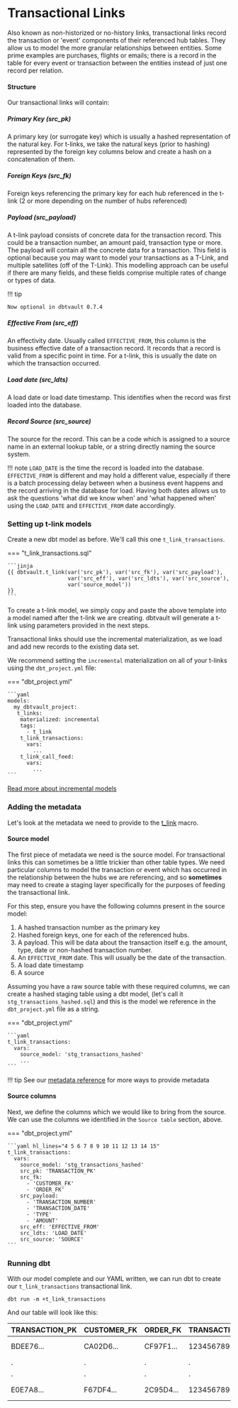 # Transactional Links

Also known as non-historized or no-history links, transactional links record the transaction or 'event' components of 
their referenced hub tables. They allow us to model the more granular relationships between entities. Some prime examples
are purchases, flights or emails; there is a record in the table for every event or transaction between the entities 
instead of just one record per relation.

#### Structure

Our transactional links will contain:

##### Primary Key (src_pk)
A primary key (or surrogate key) which is usually a hashed representation of the natural key. 
For t-links, we take the natural keys (prior to hashing) represented by the foreign key columns below 
and create a hash on a concatenation of them. 

##### Foreign Keys (src_fk)
Foreign keys referencing the primary key for each hub referenced in the t-link (2 or more depending on the number of hubs 
referenced) 

##### Payload (src_payload)
A t-link payload consists of concrete data for the transaction record. This could be
a transaction number, an amount paid, transaction type or more. The payload will contain all the
concrete data for a transaction. This field is optional because you may want to model your transactions as a T-Link, and multiple satellites (off of the T-Link).
This modelling approach can be useful if there are many fields, and these fields comprise multiple rates of change or types of data.

!!! tip
    
    Now optional in dbtvault 0.7.4

##### Effective From (src_eff)
An effectivity date. Usually called `EFFECTIVE_FROM`, this column is the business effective date of a 
transaction record. It records that a record is valid from a specific point in time. For a t-link, this
is usually the date on which the transaction occurred. 

##### Load date (src_ldts)
A load date or load date timestamp. This identifies when the record was first loaded into the database.

##### Record Source (src_source)
The source for the record. This can be a code which is assigned to a source name in an external lookup table, 
or a string directly naming the source system.

!!! note
    `LOAD_DATE` is the time the record is loaded into the database. `EFFECTIVE_FROM` is different and may hold a 
    different value, especially if there is a batch processing delay between when a business event happens and the 
    record arriving in the database for load. Having both dates allows us to ask the questions 'what did we know when' 
    and 'what happened when' using the `LOAD_DATE` and `EFFECTIVE_FROM` date accordingly. 
    
### Setting up t-link models

Create a new dbt model as before. We'll call this one `t_link_transactions`. 

=== "t_link_transactions.sql"

    ```jinja
    {{ dbtvault.t_link(var('src_pk'), var('src_fk'), var('src_payload'),
                       var('src_eff'), var('src_ldts'), var('src_source'),
                       var('source_model'))                                }}
    ```

To create a t-link model, we simply copy and paste the above template into a model named after the t-link we
are creating. dbtvault will generate a t-link using parameters provided in the next steps.

Transactional links should use the incremental materialization, as we load and add new records to the existing data set. 

We recommend setting the `incremental` materialization on all of your t-links using the `dbt_project.yml` file:

=== "dbt_project.yml"

    ```yaml
    models:
      my_dbtvault_project:
       t_links:
        materialized: incremental
        tags:
          - t_link
        t_link_transactions:
          vars:
            ...
        t_link_call_feed:
          vars:
            ...
    ```

[Read more about incremental models](https://docs.getdbt.com/docs/building-a-dbt-project/building-models/configuring-incremental-models/)

### Adding the metadata

Let's look at the metadata we need to provide to the [t_link](../macros.md#t_link) macro.

#### Source model

The first piece of metadata we need is the source model. For transactional links this can sometimes be a little
trickier than other table types. We need particular columns to model the transaction or event which has occurred in the 
relationship between the hubs we are referencing, and so **sometimes** may need to create a staging layer specifically for the 
purposes of feeding the transactional link. 

For this step, ensure you have the following columns present in the source model:

1. A hashed transaction number as the primary key
2. Hashed foreign keys, one for each of the referenced hubs.
3. A payload. This will be data about the transaction itself e.g. the amount, type, date or non-hashed transaction number.
4. An `EFFECTIVE_FROM` date. This will usually be the date of the transaction.
5. A load date timestamp
6. A source

Assuming you have a raw source table with these required columns, we can create a hashed staging table
using a dbt model, (let's call it `stg_transactions_hashed.sql`) and this is the model we reference in the 
`dbt_project.yml` file as a string.

=== "dbt_project.yml"

    ```yaml
    t_link_transactions:
      vars:
        source_model: 'stg_transactions_hashed'
        ...
    ```   

!!! tip
    See our [metadata reference](../metadata.md#hubs) for more ways to provide metadata


#### Source columns

Next, we define the columns which we would like to bring from the source.
We can use the columns we identified in the `Source table` section, above. 

=== "dbt_project.yml"

    ```yaml hl_lines="4 5 6 7 8 9 10 11 12 13 14 15"
    t_link_transactions:
      vars:
        source_model: 'stg_transactions_hashed'
        src_pk: 'TRANSACTION_PK'
        src_fk:
          - 'CUSTOMER_FK'
          - 'ORDER_FK'
        src_payload:
          - 'TRANSACTION_NUMBER'
          - 'TRANSACTION_DATE'
          - 'TYPE'
          - 'AMOUNT'
        src_eff: 'EFFECTIVE_FROM'
        src_ldts: 'LOAD_DATE'
        src_source: 'SOURCE'
    ```

### Running dbt

With our model complete and our YAML written, we can run dbt to create our `t_link_transactions` transactional link.

`dbt run -m +t_link_transactions`
    
And our table will look like this:

| TRANSACTION_PK  | CUSTOMER_FK | ORDER_FK  | TRANSACTION_NUMBER | TYPE | AMOUNT  | EFFECTIVE_FROM | LOAD_DATE    | SOURCE |
| --------------- | ----------- | --------- | ------------------ | ---- | ------- | -------------- | ----------- | ------ |
| BDEE76...       | CA02D6...   | CF97F1... | 123456789101       | CR   | 100.00  | 1993-01-28     | 1993-01-29  | 2      |
| .               | .           | .         | .                  | .    | .       | .              | .           | .      |
| .               | .           | .         | .                  | .    | .       | .              | .           | .      |
| E0E7A8...       | F67DF4...   | 2C95D4... | 123456789104       | CR   | 678.23  | 1993-01-28     | 1993-01-29  | 2      |